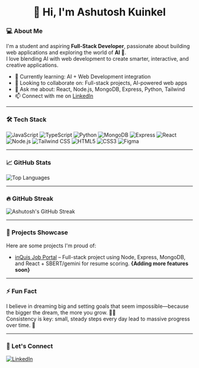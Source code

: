 # <h1 align="center">👋 Hi, I'm Ashutosh Kuinkel</h1>

### 💻 About Me
I'm a student and aspiring **Full-Stack Developer**, passionate about building web applications and exploring the world of **AI 🤖**.  
I love blending AI with web development to create smarter, interactive, and creative applications.  

- 🌱 Currently learning: AI + Web Development integration  
- 👯 Looking to collaborate on: Full-stack projects, AI-powered web apps  
- 💬 Ask me about: React, Node.js, MongoDB, Express, Python, Tailwind  
- 📫 Connect with me on [LinkedIn](https://www.linkedin.com/in/ashutoshkuinkel/)

---

### 🛠️ Tech Stack

<p align="left">
  <img alt="JavaScript" src="https://img.shields.io/badge/-JavaScript-F7DF1E?style=for-the-badge&logo=javascript&logoColor=black" />
  <img alt="TypeScript" src="https://img.shields.io/badge/-TypeScript-3178C6?style=for-the-badge&logo=typescript&logoColor=white" />
  <img alt="Python" src="https://img.shields.io/badge/-Python-3776AB?style=for-the-badge&logo=python&logoColor=white" />
  <img alt="MongoDB" src="https://img.shields.io/badge/-MongoDB-47A248?style=for-the-badge&logo=mongodb&logoColor=white" />
  <img alt="Express" src="https://img.shields.io/badge/-Express-000000?style=for-the-badge&logo=express&logoColor=white" />
  <img alt="React" src="https://img.shields.io/badge/-React-61DAFB?style=for-the-badge&logo=react&logoColor=white" />
  <img alt="Node.js" src="https://img.shields.io/badge/-Node.js-339933?style=for-the-badge&logo=node.js&logoColor=white" />
  <img alt="Tailwind CSS" src="https://img.shields.io/badge/-Tailwind%20CSS-06B6D4?style=for-the-badge&logo=tailwind-css&logoColor=white" />
  <img alt="HTML5" src="https://img.shields.io/badge/-HTML5-E34F26?style=for-the-badge&logo=html5&logoColor=white" />
  <img alt="CSS3" src="https://img.shields.io/badge/-CSS3-1572B6?style=for-the-badge&logo=css3&logoColor=white" />
  <img alt="Figma" src="https://img.shields.io/badge/-Figma-F24E1E?style=for-the-badge&logo=figma&logoColor=white" />
</p>


---

### 📈 GitHub Stats
<p align="left">
  
  <img alt="Top Languages" src="https://github-readme-stats.vercel.app/api/top-langs/?username=AshutoshKuinkel&layout=compact&theme=radical" />
</p>

---

### 🔥 GitHub Streak
![Ashutosh's GitHub Streak](https://github-readme-streak-stats.herokuapp.com/?user=AshutoshKuinkel&theme=radical&hide_border=true)

---

### 🚀 Projects Showcase
Here are some projects I'm proud of:

- [inQuis Job Portal](https://github.com/AshutoshKuinkel/inQuis-Job-Portal) – Full-stack project using Node, Express, MongoDB, and React + SBERT/gemini for resume scoring. **{Adding more features soon}**  

---

### ⚡ Fun Fact
I believe in dreaming big and setting goals that seem impossible—because the bigger the dream, the more you grow. 🚀💡  
Consistency is key: small, steady steps every day lead to massive progress over time. 🔑

---

### 🌟 Let's Connect
<p align="left">
  <a href="https://www.linkedin.com/in/ashutoshkuinkel/">
    <img alt="LinkedIn" src="https://img.shields.io/badge/LinkedIn-AshutoshKuinkel-blue?style=for-the-badge&logo=linkedin&logoColor=white" />
  </a>
</p>
